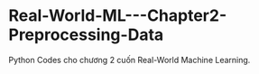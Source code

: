 # Real-World-ML---Chapter2-Preprocessing-Data

Python Codes cho chương 2 cuốn Real-World Machine Learning. 

